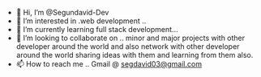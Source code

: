- 👋 Hi, I’m @Segundavid-Dev
- 👀 I’m interested in .web development ..
- 🌱 I’m currently learning full stack development...
- 💞️ I’m looking to collaborate on .. minor and major projects with other developer around the world and also network with other developer around the world sharing ideas with them and learning from them also.
- 📫 How to reach me ..
Gmail @ segdavid03@gmail.com
<!---
Segundavid-Dev/Segundavid-Dev is a ✨ special ✨ repository because its `README.md` (this file) appears on your GitHub profile.
You can click the Preview link to take a look at your changes.
--->
